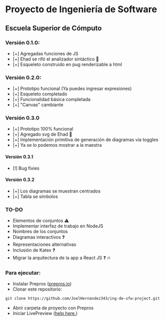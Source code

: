 # Proyecto de Ingeniería de Software
## Escuela Superior de Cómputo

### Versión 0.1.0:
- [+] Agregadas funciones de JS
- [+] Ehad se rifó el analizador sintáctico :blue_heart:
- [+] Esqueleto construido en pug renderizable a html

### Versión 0.2.0:
- [+] Prototipo funcional (Ya puedes ingresar expresiones)
- [+] Esqueleto completado
- [+] Funcionalidad básica completada
- [+] "Canvas" cambiante

### Versión 0.3.0
- [+] Prototipo 100% funcional
- [+] Agregado svg de Ehad :blue_heart:
- [+] Implementación primitiva de generación de diagramas vía toggles
- [+] Ya se lo podemos mostrar a la maestra

#### Versión 0.3.1
- [!] Bug fixies

#### Versión 0.3.2
- [+] Los diagramas se muestran centrados
- [+] Tabla se símbolos

### TO-DO
- Elementos de conjuntos :warning: 
- Implementar interfaz de trabajo en NodeJS
- Nombres de los conjuntos
- Diagramas interactivos :question:
- Representaciones alternativas
- Inclusión de Katex :question:
- Migrar la arquitectura de la app a React JS :question: :fire:

### Para ejecutar:

- Instalar Prepros ([prepros.io](https://prepros.io/))
- Clonar este repositorio:
```ssh
git clone https://github.com/JoelHernandez343/ing-de-sfw-project.git
```
- Abrir carpeta de proyecto con Prepros
- Iniciar LivePreview ([help here.](https://prepros.io/help/live-preview))  